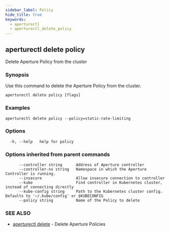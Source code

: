 ```yaml
---
sidebar_label: Policy
hide_title: true
keywords:
  - aperturectl
  - aperturectl_delete_policy
---
```


## aperturectl delete policy

Delete Aperture Policy from the cluster

### Synopsis

Use this command to delete the Aperture Policy from the cluster.

```
aperturectl delete policy [flags]
```

### Examples

```
aperturectl delete policy --policy=static-rate-limiting
```

### Options

```
  -h, --help   help for policy
```

### Options inherited from parent commands

```
      --controller string      Address of Aperture controller
      --controller-ns string   Namespace in which the Aperture Controller is running.
      --insecure               Allow insecure connection to controller
      --kube                   Find controller in Kubernetes cluster, instead of connecting directly
      --kube-config string     Path to the Kubernetes cluster config. Defaults to '~/.kube/config' or $KUBECONFIG
      --policy string          Name of the Policy to delete
```

### SEE ALSO

- [aperturectl delete](/reference/aperturectl/delete/delete.md) - Delete Aperture Policies
